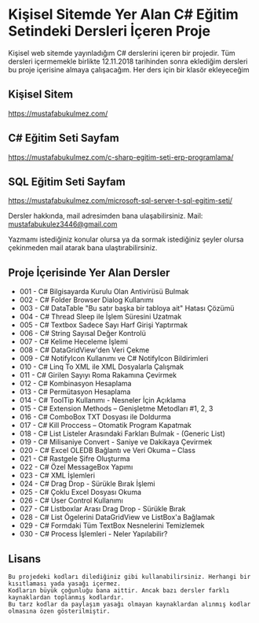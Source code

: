 # Kişisel Sitemde Yer Alan C# Eğitim Setindeki Dersleri İçeren Proje
Kişisel web sitemde yayınladığım C# derslerini içeren bir projedir. 
Tüm dersleri içermemekle birlikte 12.11.2018 tarihinden sonra eklediğim dersleri bu proje içerisine almaya çalışacağım. 
Her ders için bir klasör ekleyeceğim

## Kişisel Sitem 
https://mustafabukulmez.com/
## C# Eğitim Seti Sayfam 
https://mustafabukulmez.com/c-sharp-egitim-seti-erp-programlama/
## SQL Eğitim Seti Sayfam 
https://mustafabukulmez.com/microsoft-sql-server-t-sql-egitim-seti/

Dersler hakkında, mail adresimden bana ulaşabilirsiniz. 
Mail: mustafabukulez3446@gmail.com

Yazmamı istediğiniz konular olursa ya da sormak istediğiniz şeyler olursa çekinmeden mail atarak bana ulaştırabilirsiniz.

## Proje İçerisinde Yer Alan Dersler
* 001 - C# Bilgisayarda Kurulu Olan Antivirüsü Bulmak
* 002 - C# Folder Browser Dialog Kullanımı 
* 003 - C# DataTable "Bu satır başka bir tabloya ait" Hatası Çözümü
* 004 - C# Thread Sleep ile İşlem Süresini Uzatmak
* 005 - C# Textbox Sadece Sayı Harf Girişi Yaptırmak
* 006 - C# String Sayısal Değer Kontrolü
* 007 - C# Kelime Heceleme İşlemi
* 008 - C# DataGridView'den Veri Çekme
* 009 - C# NotifyIcon Kullanımı ve C# NotifyIcon Bildirimleri
* 010 - C# Linq To XML ile XML Dosyalarla Çalışmak
* 011 - C# Girilen Sayıyı Roma Rakamına Çevirmek
* 012 - C# Kombinasyon Hesaplama
* 013 - C# Permütasyon Hesaplama
* 014 - C# ToolTip Kullanımı - Nesneler İçin Açıklama
* 015 - C# Extension Methods – Genişletme Metodları #1, 2, 3
* 016 - C# ComboBox TXT Dosyası ile Doldurma
* 017 - C# Kill Proccess – Otomatik Program Kapatmak
* 018 - C# List<T> Listeler Arasındaki Farkları Bulmak - (Generic List)
* 019 - C# Milisaniye Convert - Saniye ve Dakikaya Çevirmek
* 020 - C# Excel OLEDB Bağlantı ve Veri Okuma – Class
* 021 - C# Rastgele Şifre Oluşturma
* 022 - C# Özel MessageBox Yapımı
* 023 - C#  XML İşlemleri
* 024 - C# Drag Drop - Sürükle Bırak İşlemi
* 025 - C# Çoklu Excel Dosyası Okuma
* 026 - C# User Control Kullanımı
* 027 - C# Listboxlar Arası Drag Drop - Sürükle Bırak
* 028 - C# List Ögelerini DataGridView ve ListBox'a Bağlamak
* 029 - C# Formdaki Tüm TextBox Nesnelerini Temizlemek
* 030 - C# Process İşlemleri - Neler Yapılabilir?

## Lisans

    Bu projedeki kodları dilediğiniz gibi kullanabilirsiniz. Herhangi bir kısıtlaması yada yasağı içermez. 
    Kodların büyük çoğunluğu bana aittir. Ancak bazı dersler farklı kaynaklardan toplanmış kodlardır. 
    Bu tarz kodlar da paylaşım yasağı olmayan kaynaklardan alınmış kodlar olmasına özen gösterilmiştir.
